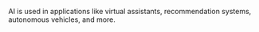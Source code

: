 AI is used in applications like virtual assistants, recommendation systems, autonomous vehicles, and more.
```